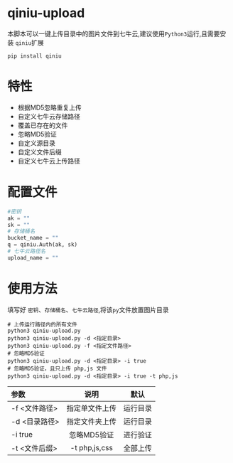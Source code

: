 # qiniu-upload
本脚本可以一键上传目录中的图片文件到七牛云,建议使用`Python3`运行,且需要安装 `qiniu`扩展
```shell
pip install qiniu
```
# 特性
- 根据MD5忽略重复上传
- 自定义七牛云存储路径
- 覆盖已存在的文件
- 忽略MD5验证
- 自定义源目录
- 自定义文件后缀
- 自定义七牛云上传路径
# 配置文件
```python
#密钥
ak = ""
sk = ""
# 存储桶名
bucket_name = ""
q = qiniu.Auth(ak, sk)
# 七牛云路径名
upload_name = ""
```
# 使用方法
填写好 `密钥`、`存储桶名`、`七牛云路径`,将该`py`文件放置图片目录
```shell
# 上传运行路径内的所有文件 
python3 qiniu-upload.py
python3 qiniu-upload.py -d <指定目录>
python3 qiniu-upload.py -f <指定文件路径>
# 忽略MD5验证
python3 qiniu-upload.py -d <指定目录> -i true
# 忽略MD5验证，且只上传 php,js 文件
python3 qiniu-upload.py -d <指定目录> -i true -t php,js
```
|参数|说明|默认|
|:---|:---:|:---:|
|-f <文件路径>|指定单文件上传|运行目录
|-d <目录路径>|指定文件夹上传|运行目录
|-i true|忽略MD5验证|进行验证
|-t <文件后缀>|-t php,js,css|全部上传

